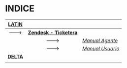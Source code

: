 # __INDICE__

| **[LATIN](https://github.com/gzubeldia/gzubeldia/tree/main/Latin)**|||  
|:---: |:---: |:--- | 
| ---> | **[Zendesk - Ticketera](https://github.com/gzubeldia/gzubeldia/tree/main/Latin/Zendesk-%20Ticketera)**|  
|  | ---> | *[Manual Agente](https://github.com/gzubeldia/gzubeldia/blob/main/Latin/Zendesk-%20Ticketera/Manual%20Agente.md)*|  
|  | ---> | *[Manual Usuario](https://github.com/gzubeldia/gzubeldia/blob/main/Latin/Zendesk-%20Ticketera/Manual%20Usuario.md)*|  
| **[DELTA](https://github.com/gzubeldia/gzubeldia/tree/main/Delta)**|||   
|  | ||
